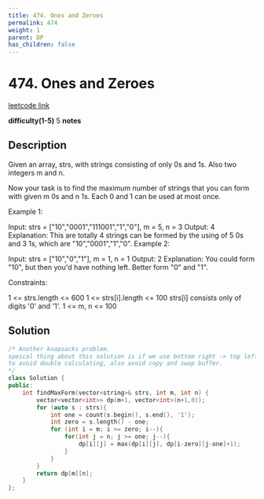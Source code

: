 ```yaml
---
title: 474. Ones and Zeroes
permalink: 474
weight: 1
parent: DP
has_children: false
---
```

# 474. Ones and Zeroes
[leetcode link](https://leetcode.com/problems/ones-and-zeroes/)

**difficulty(1-5)** 
5
**notes**   

## Description
Given an array, strs, with strings consisting of only 0s and 1s. Also two integers m and n.

Now your task is to find the maximum number of strings that you can form with given m 0s and n 1s. Each 0 and 1 can be used at most once.

 

Example 1:

Input: strs = ["10","0001","111001","1","0"], m = 5, n = 3
Output: 4
Explanation: This are totally 4 strings can be formed by the using of 5 0s and 3 1s, which are "10","0001","1","0".
Example 2:

Input: strs = ["10","0","1"], m = 1, n = 1
Output: 2
Explanation: You could form "10", but then you'd have nothing left. Better form "0" and "1".
 

Constraints:

1 <= strs.length <= 600
1 <= strs[i].length <= 100
strs[i] consists only of digits '0' and '1'.
1 <= m, n <= 100

## Solution

```c++
/* Another knapsacks problem.
speical thing about this solution is if we use bottom right -> top left
to avoid double calculating, also avoid copy and swap buffer.
*/
class Solution {
public:
    int findMaxForm(vector<string>& strs, int m, int n) {
        vector<vector<int>> dp(m+1, vector<int>(n+1,0));
        for (auto s : strs){
            int one = count(s.begin(), s.end(), '1');
            int zero = s.length() - one;
            for (int i = m; i >= zero; i--){
                for(int j = n; j >= one; j--){
                    dp[i][j] = max(dp[i][j], dp[i-zero][j-one]+1);
                }
            }
        }
        return dp[m][n];
    }
};
```